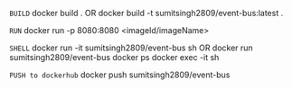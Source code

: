 `BUILD`
docker build .
OR
docker build -t sumitsingh2809/event-bus:latest .

`RUN`
docker run -p 8080:8080 <imageId/imageName>

`SHELL`
docker run -it sumitsingh2809/event-bus sh
OR
docker run sumitsingh2809/event-bus
docker ps
docker exec -it <containerId> sh

`PUSH to dockerhub`
docker push sumitsingh2809/event-bus

